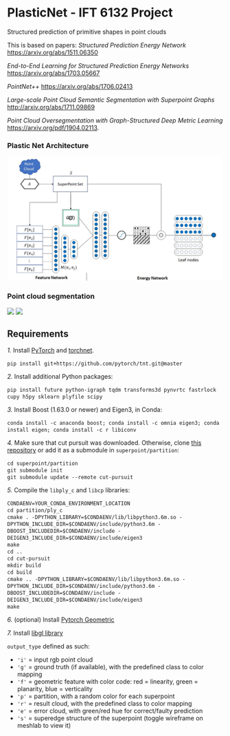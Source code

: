 # PlasticNet - IFT 6132 Project
Structured prediction of primitive shapes in point clouds

This is based on papers:
*Structured Prediction Energy Network* <https://arxiv.org/abs/1511.06350>

*End-to-End Learning for Structured Prediction Energy Networks* <https://arxiv.org/abs/1703.05667>

*PointNet++* <https://arxiv.org/abs/1706.02413>

*Large-scale Point Cloud Semantic Segmentation with Superpoint Graphs* <http://arxiv.org/abs/1711.09869>

*Point Cloud Oversegmentation with Graph-Structured Deep Metric Learning* <https://arxiv.org/pdf/1904.02113>.

### Plastic Net Architecture
<img src="https://github.com/sreyafrancis/PlasticNet/blob/master/images/SPEN_Plastic.JPG" width="500">

### Point cloud segmentation 
<img src="http://imagine.enpc.fr/~simonovm/largescale/teaser.jpg" width="500">

<img src="http://recherche.ign.fr/llandrieu/SPG/ssp.png" width="500">

## Requirements

*1.* Install [PyTorch](https://pytorch.org) and [torchnet](https://github.com/pytorch/tnt).
```
pip install git+https://github.com/pytorch/tnt.git@master
``` 

*2.* Install additional Python packages:
```
pip install future python-igraph tqdm transforms3d pynvrtc fastrlock cupy h5py sklearn plyfile scipy
```

*3.* Install Boost (1.63.0 or newer) and Eigen3, in Conda:<br>
```
conda install -c anaconda boost; conda install -c omnia eigen3; conda install eigen; conda install -c r libiconv
```

*4.* Make sure that cut pursuit was downloaded. Otherwise, clone [this repository](https://github.com/loicland/cut-pursuit) or add it as a submodule in `superpoint/partition`: <br>
```
cd superpoint/partition
git submodule init
git submodule update --remote cut-pursuit
```

*5.* Compile the ```libply_c``` and ```libcp``` libraries:
```
CONDAENV=YOUR_CONDA_ENVIRONMENT_LOCATION
cd partition/ply_c
cmake . -DPYTHON_LIBRARY=$CONDAENV/lib/libpython3.6m.so -DPYTHON_INCLUDE_DIR=$CONDAENV/include/python3.6m -DBOOST_INCLUDEDIR=$CONDAENV/include -DEIGEN3_INCLUDE_DIR=$CONDAENV/include/eigen3
make
cd ..
cd cut-pursuit
mkdir build
cd build
cmake .. -DPYTHON_LIBRARY=$CONDAENV/lib/libpython3.6m.so -DPYTHON_INCLUDE_DIR=$CONDAENV/include/python3.6m -DBOOST_INCLUDEDIR=$CONDAENV/include -DEIGEN3_INCLUDE_DIR=$CONDAENV/include/eigen3
make
```
*6.* (optional) Install [Pytorch Geometric](https://github.com/rusty1s/pytorch_geometric)

*7.* Install [libgl library](https://libigl.github.io/) 

```output_type``` defined as such:
- ```'i'``` = input rgb point cloud
- ```'g'``` = ground truth (if available), with the predefined class to color mapping
- ```'f'``` = geometric feature with color code: red = linearity, green = planarity, blue = verticality
- ```'p'``` = partition, with a random color for each superpoint
- ```'r'``` = result cloud, with the predefined class to color mapping
- ```'e'``` = error cloud, with green/red hue for correct/faulty prediction 
- ```'s'``` = superedge structure of the superpoint (toggle wireframe on meshlab to view it)




